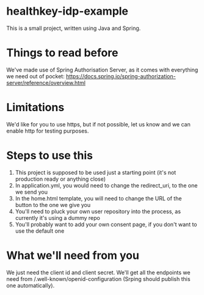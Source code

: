 # healthkey-idp-example
This is a small project, written using Java and Spring.

# Things to read before
We've made use of Spring Authorisation Server, as it comes with everything we need out of pocket: <https://docs.spring.io/spring-authorization-server/reference/overview.html>

# Limitations
We'd like for you to use https, but if not possible, let us know and we can enable http for testing purposes.

# Steps to use this
1. This project is supposed to be used just a starting point (it's not production ready or anything close)
2. In application.yml, you would need to change the redirect_uri, to the one we send you
3. In the home.html template, you will need to change the URL of the button to the one we give you
4. You'll need to pluck your own user repository into the process, as currently it's using a dummy repo
5. You'll probably want to add your own consent page, if you don't want to use the default one

# What we'll need from you
We just need the client id and client secret. We'll get all the endpoints we need from /.well-known/openid-configuration (Srping should publish this one automatically).